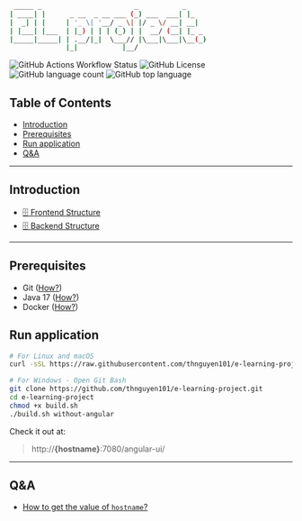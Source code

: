 ```bash
 _____ _                       _           _
| ____| |      _ __  _ __ ___ (_) ___  ___| |_
|  _| | |     | '_ \| '__/ _ \| |/ _ \/ __| __|
| |___| |___  | |_) | | | (_) | |  __/ (__| |_ _
|_____|_____| | .__/|_|  \___// |\___|\___|\__(_)
              |_|           |__/
```

![GitHub Actions Workflow Status](https://img.shields.io/github/actions/workflow/status/thnguyen101/e-learning-project/.github%2Fworkflows%2Fcommit-stage.yaml)
![GitHub License](https://img.shields.io/github/license/thnguyen101/e-learning-project)
![GitHub language count](https://img.shields.io/github/languages/count/thnguyen101/e-learning-project)
![GitHub top language](https://img.shields.io/github/languages/top/thnguyen101/e-learning-project)

## Table of Contents
<!-- TOC -->
  * [Introduction](#introduction)
  * [Prerequisites](#prerequisites)
  * [Run application](#run-application)
  * [Q&A](#qa)
<!-- TOC -->
---
## Introduction
- [🗄️ Frontend Structure](docs/frontend_structure.md)
- [🗄️ Backend Structure](docs/backend_structure.md)
---

## Prerequisites
- Git ([How?](docs/how_to_install_git.md))
- Java 17 ([How?](docs/how_to_install_java.md))
- Docker ([How?](docs/how_to_install_docker.md))

## Run application
```bash
# For Linux and macOS
curl -sSL https://raw.githubusercontent.com/thnguyen101/e-learning-project/main/install.sh | bash
```

```bash
# For Windows - Open Git Bash
git clone https://github.com/thnguyen101/e-learning-project.git
cd e-learning-project
chmod +x build.sh
./build.sh without-angular
```

Check it out at:
> http://**{hostname}**:7080/angular-ui/ 

---

## Q&A
- [How to get the value of `hostname`?](docs/how_to_get_the_value_of_hostname.md)
